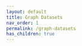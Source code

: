 ```yaml
---
layout: default
title: Graph Datasets
nav_order: 1
permalink: /graph-datasets
has_children: true
---
```

